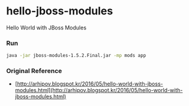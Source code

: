 # hello-jboss-modules
Hello World with JBoss Modules

### Run

```sh
java -jar jboss-modules-1.5.2.Final.jar -mp mods app
```

### Original Reference

* [http://arhipov.blogspot.kr/2016/05/hello-world-with-jboss-modules.html](http://arhipov.blogspot.kr/2016/05/hello-world-with-jboss-modules.html)